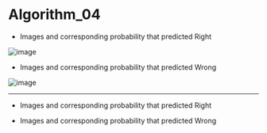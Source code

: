 # Algorithm_04


-  Images and corresponding probability that predicted Right

![image](https://user-images.githubusercontent.com/107406760/173401384-d3c176c2-1f0f-4aac-ae99-8907f9fa153a.png)

-  Images and corresponding probability that predicted Wrong

![image](https://user-images.githubusercontent.com/107406760/173401655-4dd8d3b0-2184-45bf-85b9-36dce5ba388e.png)


-----



-  Images and corresponding probability that predicted Right

-  Images and corresponding probability that predicted Wrong
